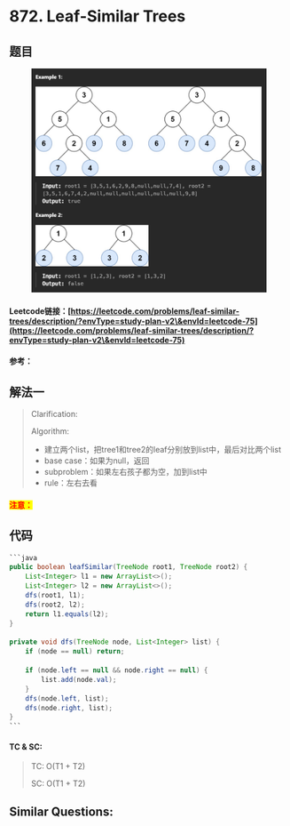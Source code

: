 # 872. Leaf-Similar Trees

## 题目

<figure><img src="../../.gitbook/assets/image (191).png" alt=""><figcaption></figcaption></figure>

#### Leetcode链接：[https://leetcode.com/problems/leaf-similar-trees/description/?envType=study-plan-v2\&envId=leetcode-75](https://leetcode.com/problems/leaf-similar-trees/description/?envType=study-plan-v2\&envId=leetcode-75)

#### 参考：

## 解法一

> Clarification:&#x20;
>
> Algorithm:&#x20;
>
> * 建立两个list，把tree1和tree2的leaf分别放到list中，最后对比两个list
> * base case：如果为null，返回
> * subproblem：如果左右孩子都为空，加到list中
> * rule：左右去看

#### <mark style="color:red;">注意：</mark>

## 代码

````java
```java
public boolean leafSimilar(TreeNode root1, TreeNode root2) {
    List<Integer> l1 = new ArrayList<>();
    List<Integer> l2 = new ArrayList<>();
    dfs(root1, l1);
    dfs(root2, l2);
    return l1.equals(l2);
}

private void dfs(TreeNode node, List<Integer> list) {
    if (node == null) return;

    if (node.left == null && node.right == null) {
        list.add(node.val);
    } 
    dfs(node.left, list);
    dfs(node.right, list); 
}
```
````

#### TC & SC:&#x20;

> TC: O(T1 + T2)
>
> SC: O(T1 + T2)

## **Similar Questions:**&#x20;
